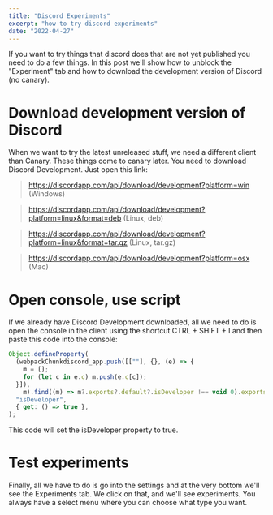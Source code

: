 ```yaml
---
title: "Discord Experiments"
excerpt: "how to try discord experiments"
date: "2022-04-27"
---
```


If you want to try things that discord does that are not yet published you need to do a few things. In this post we'll show how to unblock the "Experiment" tab and how to download the development version of Discord (no canary).

# Download development version of Discord
When we want to try the latest unreleased stuff, we need a different client than Canary. These things come to canary later.
You need to download Discord Development. Just open this link:

> https://discordapp.com/api/download/development?platform=win (Windows)

> https://discordapp.com/api/download/development?platform=linux&format=deb (Linux, deb)

> https://discordapp.com/api/download/development?platform=linux&format=tar.gz (Linux, tar.gz)

> https://discordapp.com/api/download/development?platform=osx (Mac)

# Open console, use script
If we already have Discord Development downloaded, all we need to do is open the console in the client using the shortcut CTRL + SHIFT + I and then paste this code into the console:
```JavaScript
Object.defineProperty(
  (webpackChunkdiscord_app.push([[""], {}, (e) => {
    m = [];
    for (let c in e.c) m.push(e.c[c]);
  }]),
    m).find((m) => m?.exports?.default?.isDeveloper !== void 0).exports.default,
  "isDeveloper",
  { get: () => true },
);
```
This code will set the isDeveloper property to true.

# Test experiments
Finally, all we have to do is go into the settings and at the very bottom we'll see the Experiments tab. We click on that, and we'll see experiments. You always have a select menu where you can choose what type you want.

